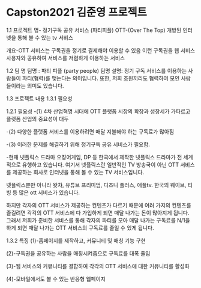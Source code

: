 # Capston2021 김준영 프로젝트
 1.1 프로젝트 명- 정기구독 공유 서비스 (파티피플)
OTT-(Over The Top) 개방된 인터넷을 통해 볼 수 있는 tv 서비스

개요-OTT 서비스는 구독권을 정기로 결제해야 이용할 수 있음
이런 구독권을 웹 서비스 사용자와 공유하여 
서비스를 저렴하게 이용하는 서비스  



1.2 팀 명
팀명 : 파티 피플 (party people)
팀명 설명: 정기 구독 서비스를 이용하는 사람들이 파티(협력)를 맺는다는 의미입니다.
	  또한, 저희 조원끼리도 협력하여 모인 사람들이라는 의미도 있습니다. 


1.3 프로젝트 내용
1.3.1 필요성 


1.2.1 필요성 
-(1) 4차 산업혁명 시대에 OTT 플랫폼 시장의 확장과 성장세가 가파르고 
 플랫폼 산업의 중요성이 대두

-(2) 다양한 플랫폼 서비스를 이용하려면 매달 지불해야 하는 구독료가 많아짐

-(3) 이러한 문제를 해결하기 위해 정기구독 공유 서비스가 필요함.

-현재 넷플릭스 드라마 오징어게임, DP 등 한국에서 제작한 넷플릭스 드라마가 전 세계적으로 유행하고 있습니다. 여기서 넷플릭스란 일반적인 TV 방송국이 아닌 OTT 서비스를 제공하는 회사로 인터넷을 통해 볼 수 있는 TV 서비스입니다. 

넷플릭스뿐만 아니라 왓챠, 유튜브 프리미엄, 디즈니 플러스, 애플tv. 
한국의 웨이브, 티빙 등 많은 ott 서비스가 있습니다. 

하지만 각자의 OTT 서비스가 제공하는 컨텐츠가 다르기 때문에 
여러 가지의 컨텐츠를 즐길려면 각각의 OTT 서비스에 다 가입하게 되면 매달 나가는 돈이 
많아지게 됩니다. 그래서 저희가 준비한 서비스를 통해 각자의 파티를 모아 매달 나가는 구독료를 N/1을 하게 되면 매달 나가는 OTT 서비스의 구독료를 줄일 수 있게 됩니다.









1.3.2 특징 
(1)-홈페이지를 제작하고, 커뮤니티 및 매칭 기능 구현 

(2)-구독권을 공유하는 사람을 매칭시켜줌으로 구독료를 대폭 줄임

(3)-웹 서비스와 커뮤니티를 결합하여 각각의 OTT 서비스에 대한 커뮤니티를 활성화 

(4)-모바일에서도 볼 수 있는 반응형 웹페이지


